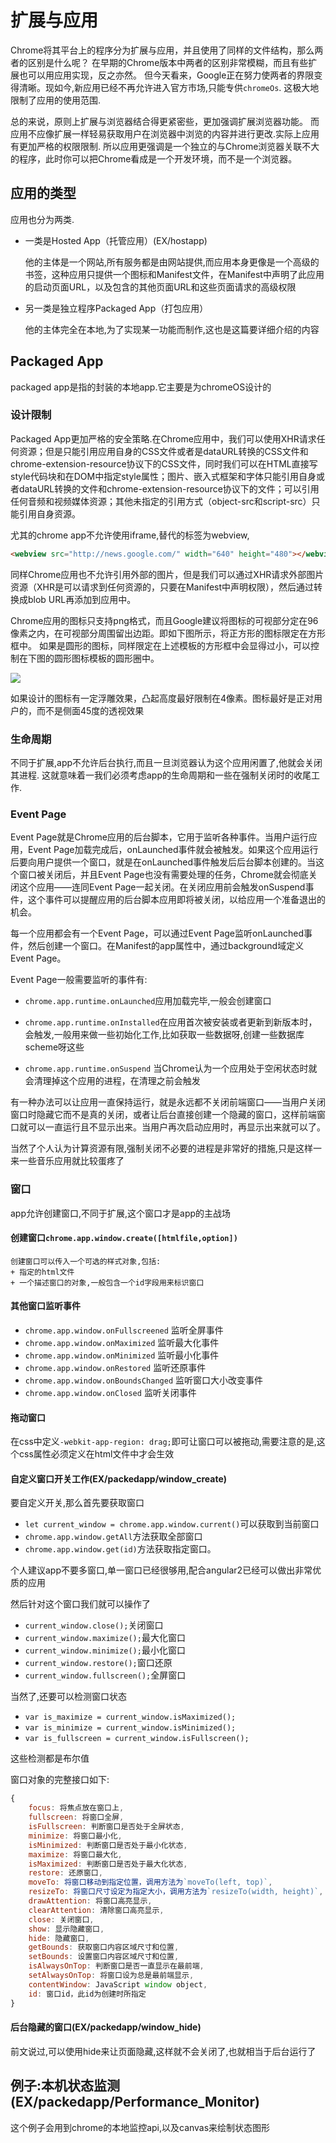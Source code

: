 # 扩展与应用

Chrome将其平台上的程序分为扩展与应用，并且使用了同样的文件结构，那么两者的区别是什么呢？
在早期的Chrome版本中两者的区别非常模糊，而且有些扩展也可以用应用实现，反之亦然。
但今天看来，Google正在努力使两者的界限变得清晰。现如今,新应用已经不再允许进入官方市场,只能专供`chromeOs`.
这极大地限制了应用的使用范围.

总的来说，原则上扩展与浏览器结合得更紧密些，更加强调扩展浏览器功能。
而应用不应像扩展一样轻易获取用户在浏览器中浏览的内容并进行更改.实际上应用有更加严格的权限限制.
所以应用更强调是一个独立的与Chrome浏览器关联不大的程序，此时你可以把Chrome看成是一个开发环境，而不是一个浏览器。

## 应用的类型

应用也分为两类.

+ 一类是Hosted App（托管应用）(EX/hostapp)

    他的主体是一个网站,所有服务都是由网站提供,而应用本身更像是一个高级的书签，这种应用只提供一个图标和Manifest文件，在Manifest中声明了此应用的启动页面URL，以及包含的其他页面URL和这些页面请求的高级权限


+ 另一类是独立程序Packaged App（打包应用）

    他的主体完全在本地,为了实现某一功能而制作,这也是这篇要详细介绍的内容

## Packaged App

packaged app是指的封装的本地app.它主要是为chromeOS设计的

### 设计限制

Packaged App更加严格的安全策略.在Chrome应用中，我们可以使用XHR请求任何资源；但是只能引用应用自身的CSS文件或者是dataURL转换的CSS文件和chrome-extension-resource协议下的CSS文件，同时我们可以在HTML直接写style代码块和在DOM中指定style属性；图片、嵌入式框架和字体只能引用自身或者dataURL转换的文件和chrome-extension-resource协议下的文件；可以引用任何音频和视频媒体资源；其他未指定的引用方式（object-src和script-src）只能引用自身资源。

尤其的chrome app不允许使用iframe,替代的标签为webview,

```html
<webview src="http://news.google.com/" width="640" height="480"></webview>
```

同样Chrome应用也不允许引用外部的图片，但是我们可以通过XHR请求外部图片资源（XHR是可以请求到任何资源的，只要在Manifest中声明权限），然后通过转换成blob URL再添加到应用中。

Chrome应用的图标只支持png格式，而且Google建议将图标的可视部分定在96像素之内，在可视部分周围留出边距。即如下图所示，将正方形的图标限定在方形框中。
如果是圆形的图标，同样限定在上述模板的方形框中会显得过小，可以控制在下图的圆形图标模板的圆形圈中。

![](source/Packaged_App_inco.png)

如果设计的图标有一定浮雕效果，凸起高度最好限制在4像素。图标最好是正对用户的，而不是侧面45度的透视效果

### 生命周期

不同于扩展,app不允许后台执行,而且一旦浏览器认为这个应用闲置了,他就会关闭其进程.
这就意味着一我们必须考虑app的生命周期和一些在强制关闭时的收尾工作.

### Event Page

Event Page就是Chrome应用的后台脚本，它用于监听各种事件。当用户运行应用，Event Page加载完成后，onLaunched事件就会被触发。如果这个应用运行后要向用户提供一个窗口，就是在onLaunched事件触发后后台脚本创建的。当这个窗口被关闭后，并且Event Page也没有需要处理的任务，Chrome就会彻底关闭这个应用——连同Event Page一起关闭。在关闭应用前会触发onSuspend事件，这个事件可以提醒应用的后台脚本应用即将被关闭，以给应用一个准备退出的机会。

每一个应用都会有一个Event Page，可以通过Event Page监听onLaunched事件，然后创建一个窗口。在Manifest的app属性中，通过background域定义Event Page。

Event Page一般需要监听的事件有:

+ `chrome.app.runtime.onLaunched`应用加载完毕,一般会创建窗口

+ `chrome.app.runtime.onInstalled`在应用首次被安装或者更新到新版本时，会触发,一般用来做一些初始化工作,比如获取一些数据呀,创建一些数据库scheme呀这些

+ `chrome.app.runtime.onSuspend` 当Chrome认为一个应用处于空闲状态时就会清理掉这个应用的进程，在清理之前会触发

有一种办法可以让应用一直保持运行，就是永远都不关闭前端窗口——当用户关闭窗口时隐藏它而不是真的关闭，或者让后台直接创建一个隐藏的窗口，这样前端窗口就可以一直运行且不显示出来。当用户再次启动应用时，再显示出来就可以了。

当然了个人认为计算资源有限,强制关闭不必要的进程是非常好的措施,只是这样一来一些音乐应用就比较蛋疼了


### 窗口

app允许创建窗口,不同于扩展,这个窗口才是app的主战场

#### 创建窗口`chrome.app.window.create([htmlfile,option])`

    创建窗口可以传入一个可选的样式对象,包括:
    + 指定的html文件
    + 一个描述窗口的对象,一般包含一个id字段用来标识窗口

#### 其他窗口监听事件

+ `chrome.app.window.onFullscreened` 监听全屏事件
+ `chrome.app.window.onMaximized` 监听最大化事件
+ `chrome.app.window.onMinimized` 监听最小化事件
+ `chrome.app.window.onRestored` 监听还原事件
+ `chrome.app.window.onBoundsChanged` 监听窗口大小改变事件
+ `chrome.app.window.onClosed` 监听关闭事件


#### 拖动窗口

在css中定义`-webkit-app-region: drag;`即可让窗口可以被拖动,需要注意的是,这个css属性必须定义在html文件中才会生效

#### 自定义窗口开关工作(EX/packedapp/window_create)

要自定义开关,那么首先要获取窗口

+ `let current_window = chrome.app.window.current()`可以获取到当前窗口
+ `chrome.app.window.getAll`方法获取全部窗口
+ `chrome.app.window.get(id)`方法获取指定窗口。

个人建议app不要多窗口,单一窗口已经很够用,配合angular2已经可以做出非常优质的应用


然后针对这个窗口我们就可以操作了
+ `current_window.close();`关闭窗口
+ `current_window.maximize();`最大化窗口
+ `current_window.minimize();`最小化窗口
+ `current_window.restore();`窗口还原
+ `current_window.fullscreen();`全屏窗口

当然了,还要可以检测窗口状态

+ `var is_maximize = current_window.isMaximized();`
+ `var is_minimize = current_window.isMinimized();`
+ `var is_fullscreen = current_window.isFullscreen();`

这些检测都是布尔值

窗口对象的完整接口如下:

```js
{
    focus: 将焦点放在窗口上,
    fullscreen: 将窗口全屏,
    isFullscreen: 判断窗口是否处于全屏状态,
    minimize: 将窗口最小化,
    isMinimized: 判断窗口是否处于最小化状态,
    maximize: 将窗口最大化,
    isMaximized: 判断窗口是否处于最大化状态,
    restore: 还原窗口,
    moveTo: 将窗口移动到指定位置，调用方法为`moveTo(left, top)`,
    resizeTo: 将窗口尺寸设定为指定大小，调用方法为`resizeTo(width, height)`,
    drawAttention: 将窗口高亮显示,
    clearAttention: 清除窗口高亮显示,
    close: 关闭窗口,
    show: 显示隐藏窗口,
    hide: 隐藏窗口,
    getBounds: 获取窗口内容区域尺寸和位置,
    setBounds: 设置窗口内容区域尺寸和位置,
    isAlwaysOnTop: 判断窗口是否一直显示在最前端,
    setAlwaysOnTop: 将窗口设为总是最前端显示,
    contentWindow: JavaScript window object,
    id: 窗口id，此id为创建时所指定
}
```
#### 后台隐藏的窗口(EX/packedapp/window_hide)

前文说过,可以使用hide来让页面隐藏,这样就不会关闭了,也就相当于后台运行了

## 例子:本机状态监测(EX/packedapp/Performance_Monitor)

这个例子会用到chrome的本地监控api,以及canvas来绘制状态图形
